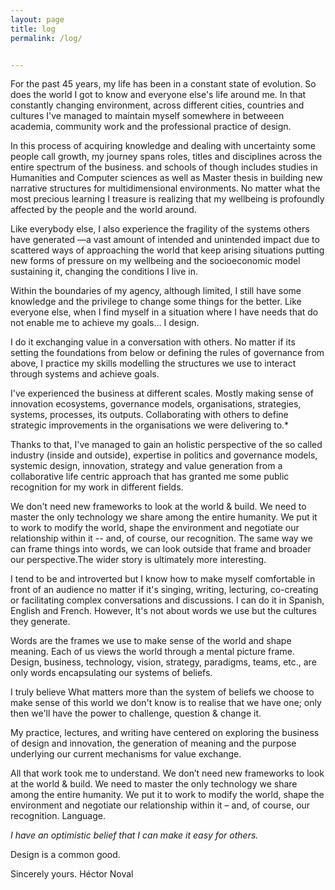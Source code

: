 ```yaml
---
layout: page
title: log
permalink: /log/


---
```


For the past 45 years, my life has been in a constant state of evolution. So does the world I got to know and everyone else's life around me. In that constantly changing environment, across different cities, countries and cultures I've managed to maintain myself somewhere in betweeen academia, community work and the professional practice of design. 

In this process of acquiring knowledge and dealing with uncertainty some people call growth, 
my journey spans roles, titles and disciplines across the entire spectrum of the business.  and schools of though includes studies in Humanities and Computer sciences as well as Master thesis in building new narrative structures for multidimensional environments. No matter what the most precious learning I treasure is realizing that my wellbeing is profoundly affected by the people and the world around.

Like everybody else, I also experience the fragility of the systems others have generated —a vast amount of intended and unintended impact due to scattered ways of approaching the world that keep arising situations putting new forms of pressure on my wellbeing and the socioeconomic model sustaining it, changing the conditions I live in.

Within the boundaries of my agency, although limited, I still have some knowledge and the privilege to change some things for the better. Like everyone else, when I find myself in a situation where I have needs that do not enable me to achieve my goals… I design.

I do it exchanging value in a conversation with others. No matter if its setting the foundations from below or defining the rules of governance from above, I practice my skills modelling the structures we use to interact through systems and achieve goals.

I've experienced the business at different scales. Mostly making sense of innovation ecosystems, governance models, organisations, strategies, systems, processes, its outputs. Collaborating with others to define strategic improvements in the organisations we were delivering to.*  

Thanks to that, I've managed to gain an holistic perspective of the so called industry (inside and outside), expertise in politics and governance models, systemic design, innovation, strategy and value generation from a collaborative life centric approach that has granted me some public recognition for my work in different fields.

We don't need new frameworks to look at the world & build. We need to master the only technology we share among the entire humanity. We put it to work to modify the world, shape the environment and negotiate our relationship within it -- and, of course, our recognition. The same way we can frame things into words, we can look outside that frame and broader our perspective.The wider story is ultimately more interesting.

I tend to be and introverted but I know how to make myself comfortable in front of an audience no matter if it's singing, writing, lecturing, co-creating or facilitating complex conversations and discussions. I can do it in Spanish, English and French. However, It's not about words we use but the cultures they generate. 

Words are the frames we use to make sense of the world and shape meaning. Each of us views the world through a mental picture frame. Design, business, technology, vision, strategy, paradigms, teams, etc., are only words encapsulating our systems of beliefs.

I truly believe What matters more than the system of beliefs we choose to make sense of this world we don't know is to realise that we have one; only then we'll have the power to challenge, question & change it. 

My practice, lectures, and writing have centered on exploring the business of design and innovation, the generation of meaning and the purpose underlying our current mechanisms for value exchange. 

All that work took me to understand. We don’t need new frameworks to look at the world & build. We need to master the only technology we share among the entire humanity. We put it to work to modify the world, shape the environment and negotiate our relationship within it – and, of course, our recognition. Language.

*I have an optimistic belief that I can make it easy for others.* 

Design is a common good.

Sincerely yours.
Héctor Noval 
